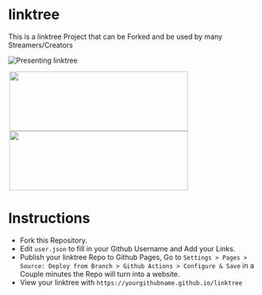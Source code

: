 # linktree
This is a linktree Project that can be Forked and be used by many Streamers/Creators

![Presenting linktree](https://github.com/tinyplayerss/linktree/assets/123846642/9a54a16c-747a-47a5-b37a-133e197c4699)

<legend>
<a target="_BLANK" href="https://paypal.me/2players1gamer"><img src="https://github.com/tinyplayerss/linktree/assets/123846642/4d60218d-4a4b-4b97-a46f-f767e444ce23" width="360" height="120"></a>
<a target="_BLANK" href="https://rumble.com/tinywebdialog"><img src="https://github.com/tinyplayerss/linktree/assets/123846642/c009c81e-3191-488b-b421-a80d7de7f349" width="360" height="120"></a>
</legend>

# Instructions

- Fork this Repository.
- Edit `user.json` to fill in your Github Username and Add your Links.
- Publish your linktree Repo to Github Pages, Go to `Settings > Pages > Source: Deploy from Branch > Github Actions > Configure & Save` in a Couple minutes the Repo will turn into a website.
- View your linktree with `https://yourgithubname.github.io/linktree`
